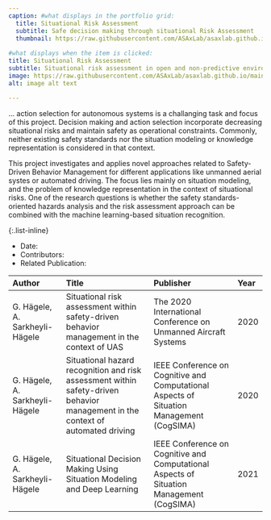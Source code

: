 ```yaml
---
caption: #what displays in the portfolio grid:
  title: Situational Risk Assessment
  subtitle: Safe decision making through situational Risk Assessment
  thumbnail: https://raw.githubusercontent.com/ASAxLab/asaxlab.github.io/main/assets/img/portfolio/sirias1.jpg
  
#what displays when the item is clicked:
title: Situational Risk Assessment
subtitle: Situational risk assessment in open and non-predictive environments to support decision making and ...
image: https://raw.githubusercontent.com/ASAxLab/asaxlab.github.io/main/assets/img/portfolio/sirias1.jpg
alt: image alt text

---
```

... action selection for autonomous systems is a challanging task and focus of this project. 
Decision making and action selection incorporate decreasing situational risks and maintain safety as operational constraints. 
Commonly, neither existing safety standards nor the situation modeling or knowledge representation is considered in that context.

This project investigates and applies novel approaches related to Safety-Driven Behavior Management for different applications like unmanned aerial systes or automated driving. The focus lies mainly on situation modeling, and the problem of knowledge representation in the context of situational risks. 
One of the research questions is whether the safety standards-oriented hazards analysis and the risk assessment approach can be combined with the machine learning-based situation recognition.

{:.list-inline} 
- Date: 
- Contributors: 
- Related Publication:

| Author									| Title				| Publisher     |     Year	|
| :---										| :---				| :---	        | :---		|
| G. H&auml;gele, A. Sarkheyli-H&auml;gele		| Situational risk assessment within safety-driven behavior management in the context of UAS 	|	The 2020 International Conference on Unmanned Aircraft Systems	|	2020		|
| G. H&auml;gele, A. Sarkheyli-H&auml;gele		| Situational hazard recognition and risk assessment within safety-driven behavior management in the context of automated driving 	|	IEEE Conference on Cognitive and Computational Aspects of Situation Management (CogSIMA)	|	2020		|
| G. H&auml;gele, A. Sarkheyli-H&auml;gele		| Situational Decision Making Using Situation Modeling and Deep Learning 	|	IEEE Conference on Cognitive and Computational Aspects of Situation Management (CogSIMA)	|	2021		|

